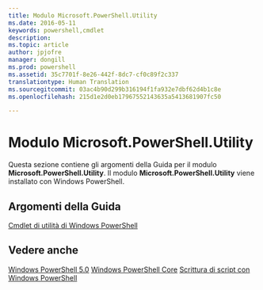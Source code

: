 ```yaml
---
title: Modulo Microsoft.PowerShell.Utility
ms.date: 2016-05-11
keywords: powershell,cmdlet
description: 
ms.topic: article
author: jpjofre
manager: dongill
ms.prod: powershell
ms.assetid: 35c7701f-8e26-442f-8dc7-cf0c89f2c337
translationtype: Human Translation
ms.sourcegitcommit: 03ac4b90d299b316194f1fa932e7dbf62d4b1c8e
ms.openlocfilehash: 215d1e2d0eb17967552143635a5413681907fc50

---
```


# Modulo Microsoft.PowerShell.Utility
Questa sezione contiene gli argomenti della Guida per il modulo **Microsoft.PowerShell.Utility**. Il modulo **Microsoft.PowerShell.Utility** viene installato con Windows PowerShell.

## Argomenti della Guida
[Cmdlet di utilità di Windows PowerShell](http://go.microsoft.com/fwlink/?LinkID=245861)

## Vedere anche
[Windows PowerShell 5.0](Windows-PowerShell-5.0.md)
[Windows PowerShell Core](https://technet.microsoft.com/en-us/library/4b75f1e4-f327-48f3-92ab-bf5435094d41)
[Scrittura di script con Windows PowerShell](../../getting-started/fundamental/Scripting-with-Windows-PowerShell.md)




<!--HONumber=Aug16_HO3-->


